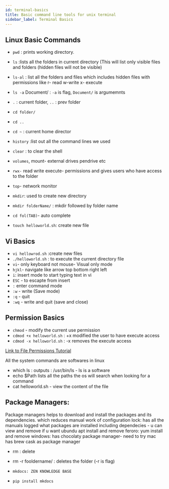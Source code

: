 ```yaml
---
id: terminal-basics
title: Basic command line tools for unix terminal
sidebar_label: Terminal Basics
---
```


## Linux Basic Commands

- `pwd` : prints working directory.

- `ls` :lists all the folders in current directory (This will list only visible files and folders (hidden files will not be visible)

- `ls-al` : list all the folders and files which includes hidden files with permissions like r- read w-write x- execute

- `ls -a` Document/  : `-a` is flag, `Document/` is argumemnts

- `.` : current folder, `..` : prev folder

- `cd folder/`

- `cd ..`

- `cd ~` : current home director

- `history` :list out all the command lines we used

- `clear` : to clear the shell

- `volumes`, mount- external drives pendrive etc

- `rwx-` read write execute- permissions and gives users who have access to the folder

- `top`- network monitor

- `mkdir`: used to create new directory
- `mkdir folderName/` : mkdir followed by folder name
- `cd fol(TAB)`- auto complete
- `touch helloworld.sh`: create new file

## Vi Basics

- `vi hellowrod.sh` :create new files
- `./helloworld.sh` : to execute the current directory file 
- `vi`- only keyboard not mouse- Visual only mode
- `hjkl`- navigate like arrow top bottom right left
- `i`: insert mode to start typing text in vi
- `ESC` - to escapte from insert
- `:` enter command mode
- `:w` - write (Save mode)
- `:q` - quit
- `:wq` - write and quit (save and close)

## Permission Basics

- `chmod` - modify the current use permission
- `cdmod +x helloworld.sh` : +x modified the user to have execute access
- `cdmod -x helloworld.sh` : -x removes the execute access

[Link to File Permissions Tutorial](https://www.filepermissions.com)

All the system commands are softwares in linux
- which ls : outputs : /usr/bin/ls - ls is a software
- echo $Path
    lists all the paths the os will search when looking for a command
- cat helloworld.sh - view the content of the file 

## Package Managers:
Package managers helps to download and install the packages and its dependencies. which reduces manual work of configuration
lock: has all the manuals logged what packages are installed including dependecies - u can view and remove if u want
ubundu apt install and remove
feroro: yum install and remove
windows: has chocolaty package manager- need to try
mac has brew cask as package manager

- rm : delete
- rm -r fooldername/ : deletes the folder (-r is flag)


- `mkdocs: ZEN KNOWLEDGE BASE`
- `pip install mkdocs`